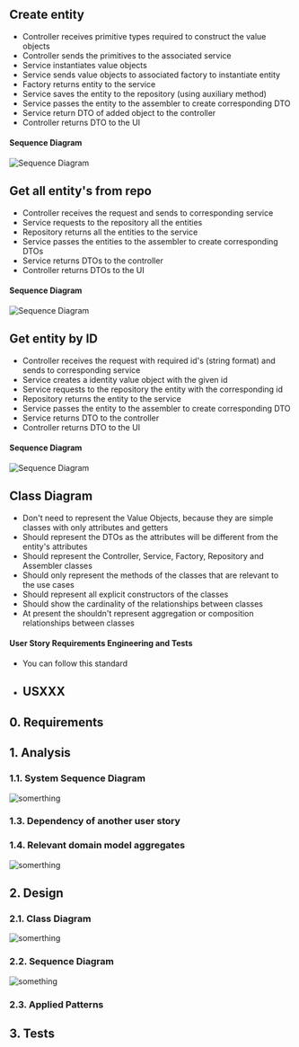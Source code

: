 ## Create entity
- Controller receives primitive types required to construct the value objects
- Controller sends the primitives to the associated service
- Service instantiates value objects
- Service sends value objects to associated factory to instantiate entity
- Factory returns entity to the service
- Service saves the entity to the repository (using auxiliary method)
- Service passes the entity to the assembler to create corresponding DTO
- Service return DTO of added object to the controller
- Controller returns DTO to the UI

#### Sequence Diagram
![Sequence Diagram](https://github.com/Departamento-de-Engenharia-Informatica/2023-2024-switch-dev-project-assignment-grupo-1/blob/main/docs/ood/generalSequenceDiagrams/CreateEntity.png)

## Get all entity's from repo
- Controller receives the request and sends to corresponding service
- Service requests to the repository all the entities
- Repository returns all the entities to the service
- Service passes the entities to the assembler to create corresponding DTOs
- Service returns DTOs to the controller
- Controller returns DTOs to the UI

#### Sequence Diagram
![Sequence Diagram](https://github.com/Departamento-de-Engenharia-Informatica/2023-2024-switch-dev-project-assignment-grupo-1/blob/main/docs/ood/generalSequenceDiagrams/GetAllEntitys.png)

## Get entity by ID
- Controller receives the request with required id's (string format) and sends to corresponding service
- Service creates a identity value object with the given id
- Service requests to the repository the entity with the corresponding id
- Repository returns the entity to the service
- Service passes the entity to the assembler to create corresponding DTO
- Service returns DTO to the controller
- Controller returns DTO to the UI

#### Sequence Diagram
![Sequence Diagram](https://github.com/Departamento-de-Engenharia-Informatica/2023-2024-switch-dev-project-assignment-grupo-1/blob/main/docs/ood/generalSequenceDiagrams/GetEntityByID.png)

## Class Diagram
- Don't need to represent the Value Objects, because they are simple classes with only attributes and getters
- Should represent the DTOs as the attributes will be different from the entity's attributes
- Should represent the Controller, Service, Factory, Repository and Assembler classes
- Should only represent the methods of the classes that are relevant to the use cases
- Should represent all explicit constructors of the classes
- Should show the cardinality of the relationships between classes
- At present the shouldn't represent aggregation or composition relationships between classes

#### User Story Requirements Engineering and Tests
- You can follow this standard

- ## USXXX

## 0. Requirements

## 1. Analysis

### 1.1. System Sequence Diagram
![somerthing](something)

### 1.3. Dependency of another user story

### 1.4. Relevant domain model aggregates
![somerthing](something)

## 2. Design

### 2.1. Class Diagram
![somerthing](something)
### 2.2. Sequence Diagram
![something](something)
### 2.3. Applied Patterns

## 3. Tests
